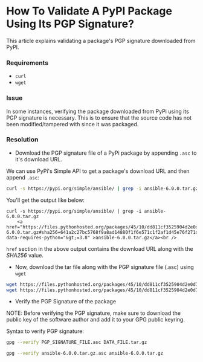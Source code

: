 # How To Validate A PyPI Package Using Its PGP Signature?
This article explains validating a package's PGP signature downloaded from PyPI.

### Requirements
- `curl`
- `wget`

### Issue

In some instances, verifying the package downloaded from PyPi using its PGP signature is necessary. This is to ensure that the source code has not been modified/tampered with since it was packaged.

### Resolution

- Download the PGP signature file of a PyPi package by appending `.asc` to it's download URL. 

We can use PyPi's Simple API to get a package's download URL and then append `.asc`:

```bash
curl -s https://pypi.org/simple/ansible/ | grep -i ansible-6.0.0.tar.gz
```

You'll get the output like below:

~~~
curl -s https://pypi.org/simple/ansible/ | grep -i ansible-6.0.0.tar.gz
    <a href="https://files.pythonhosted.org/packages/45/10/dd811cf3525904d2e0d72d1f2ff237e884b36653951939ff42e2a31e04dd/ansible-6.0.0.tar.gz#sha256=641a2c27bc5768f9a8ad14880f1f6e571c1f2af1d45e76f271d76e3f74754c53" data-requires-python="&gt;=3.8" >ansible-6.0.0.tar.gz</a><br />
~~~

`href` section in the above output contains the download URL along with the _SHA256_ value.

- Now, download the tar file along with the PGP signature file (.asc) using `wget`

```bash
wget https://files.pythonhosted.org/packages/45/10/dd811cf3525904d2e0d72d1f2ff237e884b36653951939ff42e2a31e04dd/ansible-6.0.0.tar.gz
wget https://files.pythonhosted.org/packages/45/10/dd811cf3525904d2e0d72d1f2ff237e884b36653951939ff42e2a31e04dd/ansible-6.0.0.tar.gz.asc
```

- Verify the PGP Signature of the package

NOTE: Before verifying the PGP signature, make sure to download the public key of the software author and add it to your GPG public keyring.

Syntax to verify PGP signature:
```bash
gpg --verify PGP_SIGNATURE_FILE.asc DATA_FILE.tar.gz
```


```bash
gpg --verify ansible-6.0.0.tar.gz.asc ansible-6.0.0.tar.gz
```
